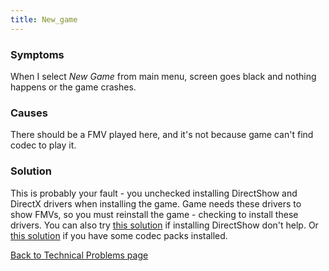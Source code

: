 ```yaml
---
title: New_game
---
```


### Symptoms

When I select *New Game* from main menu, screen goes black and nothing happens or the game crashes.

### Causes

There should be a FMV played here, and it's not because game can't find codec to play it.

### Solution

This is probably your fault - you unchecked installing DirectShow and DirectX drivers when installing the game. Game needs these drivers to show FMVs, so you must reinstall the game - checking to install these drivers. You can also try [this solution](FF7/Technical/Movies "wikilink") if installing DirectShow don't help. Or [this solution](NoMovies) if you have some codec packs installed.

[Back to Technical Problems page]()
